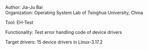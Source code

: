 Author: Jia-Ju Bai  
Organization: Operating System Lab of Tsinghua University, China

Tool: EH-Test

Functionality: Test error handling code of device drivers

Target drivers: 15 device drivers in Linux-3.17.2
